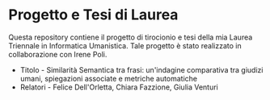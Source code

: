 # Progetto e Tesi di Laurea
Questa repository contiene il progetto di tirocionio e tesi della mia Laurea Triennale in Informatica Umanistica.
Tale progetto è stato realizzato in collaborazione con Irene Poli.

- Titolo - Similarità Semantica tra frasi: un'indagine comparativa tra giudizi umani, spiegazioni associate e metriche automatiche
- Relatori - Felice Dell'Orletta, Chiara Fazzione, Giulia Venturi
